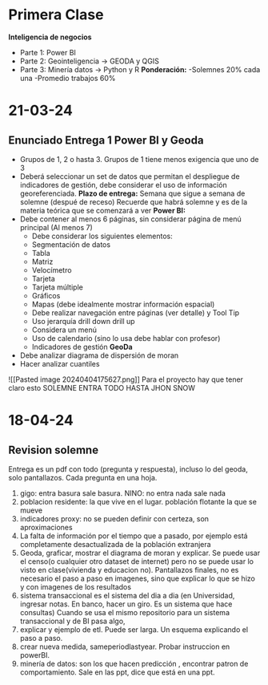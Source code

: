 # Primera Clase
**Inteligencia de negocios**
- Parte 1: Power BI
- Parte 2: Geointeligencia -> GEODA y QGIS
- Parte 3: Minería datos -> Python y R
**Ponderación:**
-Solemnes 20% cada una
-Promedio trabajos 60%

# 21-03-24
## Enunciado Entrega 1 Power BI y Geoda
- Grupos de 1, 2 o hasta 3. Grupos de 1 tiene menos exigencia que uno de 3
- Deberá seleccionar un set de datos que permitan el despliegue de indicadores de gestión, debe considerar el uso de información georeferenciada.
**Plazo de entrega:** Semana que sigue a semana de solemne (despué de receso)
Recuerde que habrá solemne y es de la materia teórica que se comenzará a ver
**Power BI:**
- Debe contener al menos 6 páginas, sin considerar página de menú principal  (Al menos 7)
    - Debe considerar los siguientes elementos:   
    - Segmentación de datos   
    - Tabla   
    - Matriz   
    - Velocímetro  
    - Tarjeta   
    - Tarjeta múltiple  
    - Gráficos   
    - Mapas (debe idealmente mostrar información espacial)  
    - Debe realizar navegación entre páginas (ver detalle) y Tool Tip  
    - Uso jerarquía drill down drill up  
    - Considera un menú   
    - Uso de calendario (sino lo usa debe hablar con profesor)   
    - Indicadores de gestión
**GeoDa**
- Debe analizar diagrama de dispersión de moran  
- Hacer analizar cuantiles




![[Pasted image 20240404175627.png]]
Para el proyecto hay que tener claro esto
SOLEMNE ENTRA TODO HASTA JHON SNOW

# 18-04-24
## Revision solemne
Entrega es un pdf con todo (pregunta y respuesta), incluso lo del geoda, solo pantallazos.
Cada pregunta en una hoja.
1. gigo: entra basura sale basura. NINO: no entra nada sale nada
2. poblacion residente: la que vive en el lugar. población flotante la que se mueve
3. indicadores proxy: no se pueden definir con certeza, son aproximaciones
4. La falta de información por el tiempo que a pasado, por ejemplo está completamente desactualizada de la población extranjera
5. Geoda, graficar, mostrar el diagrama de moran y explicar. Se puede usar el censo(o cualquier otro dataset de internet) pero no se puede usar lo visto en clase(vivienda y educacion no). Pantallazos finales, no es necesario el paso a paso en imagenes, sino que explicar lo que se hizo y con imagenes de los resultados
6. sistema transaccional es el sistema del dia a dia (en Universidad, ingresar notas. En banco, hacer un giro. Es un sistema que hace consultas) Cuando se usa el mismo repositorio para un sistema transaccional y de BI pasa algo, 
7. explicar y ejemplo de etl. Puede ser larga. Un esquema explicando el paso a paso.
8. crear nueva medida, sameperiodlastyear. Probar instruccion en powerBI. 
9. minería de datos: son los que hacen predicción , encontrar patron de comportamiento. Sale en las ppt, dice que está en una ppt.